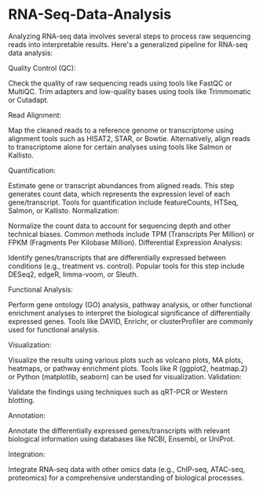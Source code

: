 # RNA-Seq-Data-Analysis
Analyzing RNA-seq data involves several steps to process raw sequencing reads into interpretable results. Here's a generalized pipeline for RNA-seq data analysis:

Quality Control (QC):

Check the quality of raw sequencing reads using tools like FastQC or MultiQC.
Trim adapters and low-quality bases using tools like Trimmomatic or Cutadapt.

Read Alignment:

Map the cleaned reads to a reference genome or transcriptome using alignment tools such as HISAT2, STAR, or Bowtie.
Alternatively, align reads to transcriptome alone for certain analyses using tools like Salmon or Kallisto.

Quantification:

Estimate gene or transcript abundances from aligned reads. This step generates count data, which represents the expression level of each gene/transcript.
Tools for quantification include featureCounts, HTSeq, Salmon, or Kallisto.
Normalization:

Normalize the count data to account for sequencing depth and other technical biases. Common methods include TPM (Transcripts Per Million) or FPKM (Fragments Per Kilobase Million).
Differential Expression Analysis:

Identify genes/transcripts that are differentially expressed between conditions (e.g., treatment vs. control).
Popular tools for this step include DESeq2, edgeR, limma-voom, or Sleuth.

Functional Analysis:

Perform gene ontology (GO) analysis, pathway analysis, or other functional enrichment analyses to interpret the biological significance of differentially expressed genes.
Tools like DAVID, Enrichr, or clusterProfiler are commonly used for functional analysis.

Visualization:

Visualize the results using various plots such as volcano plots, MA plots, heatmaps, or pathway enrichment plots.
Tools like R (ggplot2, heatmap.2) or Python (matplotlib, seaborn) can be used for visualization.
Validation:

Validate the findings using techniques such as qRT-PCR or Western blotting.

Annotation:

Annotate the differentially expressed genes/transcripts with relevant biological information using databases like NCBI, Ensembl, or UniProt.

Integration:

Integrate RNA-seq data with other omics data (e.g., ChIP-seq, ATAC-seq, proteomics) for a comprehensive understanding of biological processes.
